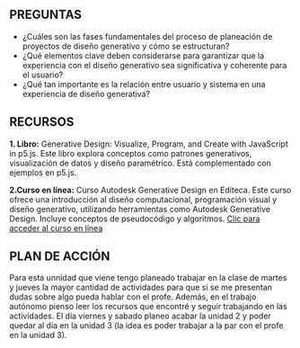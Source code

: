 PREGUNTAS
-
- ¿Cuáles son las fases fundamentales del proceso de planeación de proyectos de diseño generativo y cómo se estructuran?
- ¿Qué elementos clave deben considerarse para garantizar que la experiencia con el diseño generativo sea significativa y coherente para el usuario?
- ¿Qué tan importante es la relación entre usuario y sistema en una experiencia de diseño generativa?

RECURSOS
-
**1. Libro:** Generative Design: Visualize, Program, and Create with JavaScript in p5.js. Este libro explora conceptos como patrones generativos, visualización de datos y diseño paramétrico. Está complementado con ejemplos en p5.js.

**2.Curso en línea:** Curso Autodesk Generative Design en Editeca. Este curso ofrece una introducción al diseño computacional, programación visual y diseño generativo, utilizando herramientas como Autodesk Generative Design. Incluye conceptos de pseudocódigo y algoritmos.
[Clic para acceder al curso en línea](https://editeca.com/cursos-bim-y-revit-online/curso-autodesk-generative-design/)

PLAN DE ACCIÓN
-
Para esta unnidad que viene tengo planeado trabajar en la clase de martes y jueves la mayor cantidad de actividades para que si se me presentan dudas sobre algo pueda hablar con el profe. Además, en el trabajo autónomo pienso leer los recursos que encontré y seguir trabajando en las actividades. El día viernes y sabado planeo acabar la unidad 2 y poder quedar al día en la unidad 3 (la idea es poder trabajar a la par con el profe en la unidad 3). 
